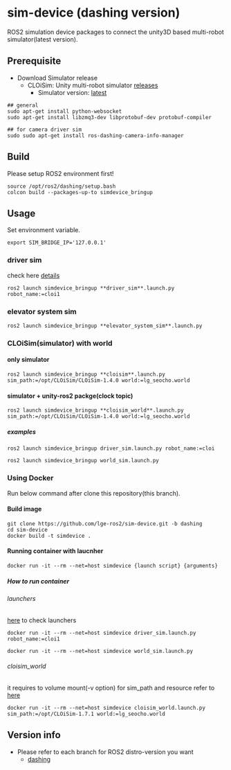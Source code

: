 # sim-device (dashing version)

ROS2 simulation device packages to connect the unity3D based multi-robot simulator(latest version).

## Prerequisite

- Download Simulator release
  - CLOiSim: Unity multi-robot simulator [releases](https://github.com/lge-ros2/multi-robot-simulator/releases)
    - Simulator version: [latest](https://github.com/lge-ros2/multi-robot-simulator/releases/latest)

```shell
## general
sudo apt-get install python-websocket
sudo apt-get install libzmq3-dev libprotobuf-dev protobuf-compiler

## for camera driver sim
sudo sudo apt-get install ros-dashing-camera-info-manager
```

## Build

Please setup ROS2 environment first!

```shell
source /opt/ros2/dashing/setup.bash
colcon build --packages-up-to simdevice_bringup
```

## Usage

Set environment variable.

```shell
export SIM_BRIDGE_IP='127.0.0.1'
```

### driver sim

check here [details](https://github.com/lge-ros2/sim-device/tree/dashing/bringup)

```shell
ros2 launch simdevice_bringup **driver_sim**.launch.py robot_name:=cloi1
```

### elevator system sim

```shell
ros2 launch simdevice_bringup **elevator_system_sim**.launch.py
```

### CLOiSim(simulator) with world

#### only simulator

```shell
ros2 launch simdevice_bringup **cloisim**.launch.py sim_path:=/opt/CLOiSim/CLOiSim-1.4.0 world:=lg_seocho.world
```

#### simulator + unity-ros2 packge(clock topic)

```shell
ros2 launch simdevice_bringup **cloisim_world**.launch.py sim_path:=/opt/CLOiSim/CLOiSim-1.4.0 world:=lg_seocho.world
```

##### examples

```shell
ros2 launch simdevice_bringup driver_sim.launch.py robot_name:=cloi

ros2 launch simdevice_bringup world_sim.launch.py
```

### Using Docker

Run below command after clone this repository(this branch).

#### Build image

```shell
git clone https://github.com/lge-ros2/sim-device.git -b dashing
cd sim-device
docker build -t simdevice .
```

#### Running container with laucnher

```shell
docker run -it --rm --net=host simdevice {launch script} {arguments}
```

##### How to run container

###### launchers

[here](https://github.com/lge-ros2/sim-device/tree/dashing/bringup/launch) to check launchers

```shell
docker run -it --rm --net=host simdevice driver_sim.launch.py robot_name:=cloi1

docker run -it --rm --net=host simdevice world_sim.launch.py
```

###### cloisim_world

it requires to volume mount(-v option) for sim_path and resource
refer to [here](https://github.com/lge-ros2/cloisim/tree/master/Docker)

```shell
docker run -it --rm --net=host simdevice cloisim_world.launch.py sim_path:=/opt/CLOiSim-1.7.1 world:=lg_seocho.world
```

## Version info

- Please refer to each branch for ROS2 distro-version you want
  - [dashing](https://github.com/lge-ros2/sim-device/tree/dashing)
